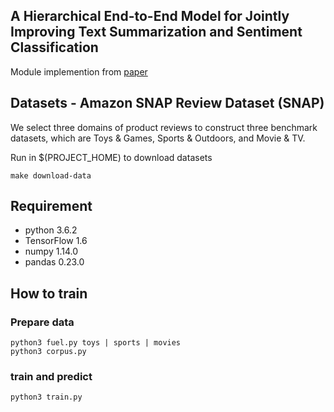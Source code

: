 ## A Hierarchical End-to-End Model for Jointly Improving Text Summarization and Sentiment Classification
Module implemention from [paper](https://arxiv.org/pdf/1805.01089.pdf)

## Datasets - Amazon SNAP Review Dataset (SNAP)
We select three domains of product reviews to construct three benchmark datasets, which are Toys & Games, Sports & Outdoors, and Movie & TV.

Run in $(PROJECT_HOME) to download datasets
```
make download-data
```

## Requirement
* python 3.6.2
* TensorFlow 1.6
* numpy 1.14.0
* pandas 0.23.0

## How to train

### Prepare data
```
python3 fuel.py toys | sports | movies
python3 corpus.py
```

### train and predict
```
python3 train.py
```
